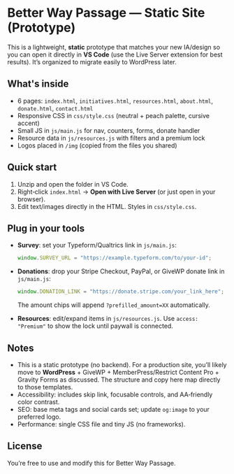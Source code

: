 
# Better Way Passage — Static Site (Prototype)

This is a lightweight, **static** prototype that matches your new IA/design so you can open it directly in **VS Code** (use the Live Server extension for best results). It’s organized to migrate easily to WordPress later.

## What's inside

- 6 pages: `index.html`, `initiatives.html`, `resources.html`, `about.html`, `donate.html`, `contact.html`
- Responsive CSS in `css/style.css` (neutral + peach palette, cursive accent)
- Small JS in `js/main.js` for nav, counters, forms, donate handler
- Resource data in `js/resources.js` with filters and a premium lock
- Logos placed in `/img` (copied from the files you shared)

## Quick start

1. Unzip and open the folder in VS Code.
2. Right‑click `index.html` → **Open with Live Server** (or just open in your browser).
3. Edit text/images directly in the HTML. Styles in `css/style.css`.

## Plug in your tools

- **Survey**: set your Typeform/Qualtrics link in `js/main.js`:

  ```js
  window.SURVEY_URL = "https://example.typeform.com/to/your-id";
  ```

- **Donations**: drop your Stripe Checkout, PayPal, or GiveWP donate link in `js/main.js`:

  ```js
  window.DONATION_LINK = "https://donate.stripe.com/your_link_here";
  ```

  The amount chips will append `?prefilled_amount=XX` automatically.

- **Resources**: edit/expand items in `js/resources.js`. Use `access: "Premium"` to show the lock until paywall is connected.

## Notes

- This is a static prototype (no backend). For a production site, you’ll likely move to **WordPress** + GiveWP + MemberPress/Restrict Content Pro + Gravity Forms as discussed. The structure and copy here map directly to those templates.
- Accessibility: includes skip link, focusable controls, and AA‑friendly color contrast.
- SEO: base meta tags and social cards set; update `og:image` to your preferred logo.
- Performance: single CSS file and tiny JS (no frameworks).

## License

You’re free to use and modify this for Better Way Passage.
